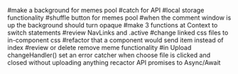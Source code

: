 #make a background for memes pool
#catch for API
#local storage functionality
#shuffle button for memes pool
#when the comment window is up the background should turn opaque
#make 3 functions at Context to switch statements
#review NavLinks and .active
#change linked css files to in-component css
#refactor that a component would send item instead of index 
#review or delete remove meme functionality
#in Upload changeHandler() set an error catcher when choose file is clicked and closed without uploading anything
recactor API promises to Async/Await